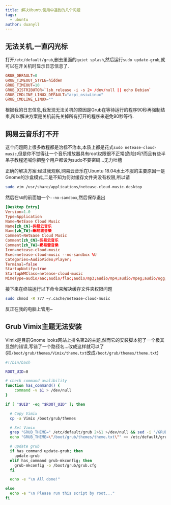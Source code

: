 ```yaml
---
title: 解决Ubuntu使用中遇到的几个问题
tags:
  - ubuntu
author: duanyll
---
```


## 无法关机,一直闪光标

打开`/etc/default/grub`,删去里面的`quiet splash`,然后运行`sudo update-grub`,就可以在开关机时显示日志信息了.

```conf
GRUB_DEFAULT=0
GRUB_TIMEOUT_STYLE=hidden
GRUB_TIMEOUT=10
GRUB_DISTRIBUTOR=`lsb_release -i -s 2> /dev/null || echo Debian`
GRUB_CMDLINE_LINUX_DEFAULT="acpi_osi=Linux"
GRUB_CMDLINE_LINUX=""
```

根据我的日志信息,我发现无法关机的原因是Grub在等待运行的程序90秒再强制结束,所以解决方案是关机前先关掉所有打开的程序来避免90秒等待.

## 网易云音乐打不开

这个问题网上很多教程都是治标不治本,本质上都是花式`sudo netease-cloud-music`,但是你不觉得让一个音乐播放器具有root权限很不正常(危险)吗?而且有些半吊子教程还喊你把整个用户都设为sudo不要密码...无力吐槽

正确的解决方案:经过我观察,网易云音乐在Ubuntu 18.04水土不服的主要原因一是Gnome的沙盒模式,二是不知为何对缓存文件夹没有权限,所以请

```sh
sudo vim /usr/share/applications/netease-cloud-music.desktop
```

然后在`%U`的前面加一个`--no-sandbox`,然后保存退出

```conf
[Desktop Entry]
Version=1.0
Type=Application
Name=NetEase Cloud Music
Name[zh_CN]=网易云音乐
Name[zh_TW]=網易雲音樂
Comment=NetEase Cloud Music
Comment[zh_CN]=网易云音乐
Comment[zh_TW]=網易雲音樂
Icon=netease-cloud-music
Exec=netease-cloud-music --no-sandbox %U
Categories=AudioVideo;Player;
Terminal=false
StartupNotify=true
StartupWMClass=netease-cloud-music
MimeType=audio/aac;audio/flac;audio/mp3;audio/mp4;audio/mpeg;audio/ogg;audio/x-ape;audio/x-flac;audio/x-mp3;audio/x-mpeg;audio/x-ms-wma;audio/x-vorbis;audio/x-vorbis+ogg;audio/x-wav;
```

接下来在终端运行以下命令来解决缓存文件夹权限问题

```sh
sudo chmod -R 777 ~/.cache/netease-cloud-music
```

反正在我的电脑上管用~

## Grub Vimix主题无法安装

Vimix是目前Gnome looks网站上排名第2的主题,然而它的安装脚本犯了一个极其显然的错误,写错了一个路径名...改成这样就可以了(把`/boot/grub/themes/Vimix/theme.txt`改成`/boot/grub/themes/theme.txt`)

```sh
#!/bin/bash

ROOT_UID=0

# check command avalibility
function has_command() {
    command -v $1 > /dev/null
}

if [ "$UID" -eq "$ROOT_UID" ]; then

  # Copy Vimix
  cp -a Vimix /boot/grub/themes

  # Set Vimix
  grep "GRUB_THEME=" /etc/default/grub 2>&1 >/dev/null && sed -i '/GRUB_THEME=/d' /etc/default/grub
  echo "GRUB_THEME=\"/boot/grub/themes/theme.txt\"" >> /etc/default/grub

  # update grub
  if has_command update-grub; then
    update-grub
  elif has_command grub-mkconfig; then
    grub-mkconfig -o /boot/grub/grub.cfg
  fi

  echo -e "\n All done!"

else
  echo -e "\n Please run this script by root..."
fi
```
